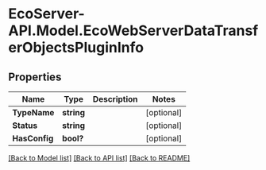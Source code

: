 # EcoServer-API.Model.EcoWebServerDataTransferObjectsPluginInfo
## Properties

Name | Type | Description | Notes
------------ | ------------- | ------------- | -------------
**TypeName** | **string** |  | [optional] 
**Status** | **string** |  | [optional] 
**HasConfig** | **bool?** |  | [optional] 

[[Back to Model list]](../README.md#documentation-for-models) [[Back to API list]](../README.md#documentation-for-api-endpoints) [[Back to README]](../README.md)

